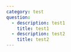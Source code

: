 ```yaml
---
category: test
question:
  - description: test1
    title: test1
  - description: test2
    title: test2
---
```


